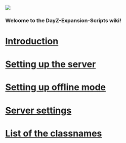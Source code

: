 ![](https://i.imgur.com/RhJAV6t.png)

### Welcome to the DayZ-Expansion-Scripts wiki!

# [Introduction](https://github.com/salutesh/DayZ-Expansion-Scripts/wiki/Introduction)
# [Setting up the server](https://github.com/salutesh/DayZ-Expansion-Scripts/wiki/Setting-up-the-server)
# [Setting up offline mode](https://github.com/salutesh/DayZ-Expansion-Scripts/wiki/Setting-up-offline-mode)
# [Server settings](https://github.com/salutesh/DayZ-Expansion-Scripts/wiki/Server-settings)
# [List of the classnames](https://github.com/salutesh/DayZ-Expansion-Scripts/wiki/Server-settings)
